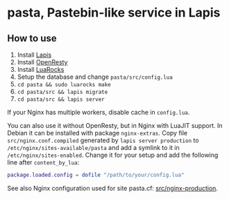 # pasta, Pastebin-like service in Lapis

## How to use

1. Install [Lapis](http://leafo.net/lapis)
2. Install [OpenResty](https://openresty.org/)
3. Install [LuaRocks](https://luarocks.org/)
4. Setup the database and change `pasta/src/config.lua`
5. `cd pasta && sudo luarocks make`
6. `cd pasta/src && lapis migrate`
7. `cd pasta/src && lapis server`

If your Nginx has multiple workers, disable cache in `config.lua`.

You can also use it without OpenResty, but in Nginx with LuaJIT support.
In Debian it can be installed with package `nginx-extras`.
Copy file `src/nginx.conf.compiled` generated by `lapis server production`
to `/etc/nginx/sites-available/pasta` and add a symlink to it in
`/etc/nginx/sites-enabled`. Change it for your setup and add the following
line after `content_by_lua`:

```lua
package.loaded.config = dofile "/path/to/your/config.lua"
```

See also Nginx configuration used for site pasta.cf:
[src/nginx-production][1].

[1]: https://github.com/starius/pasta/tree/master/src/nginx-production
